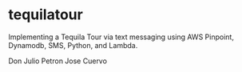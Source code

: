 # tequilatour
Implementing a Tequila Tour via text messaging using AWS Pinpoint, Dynamodb, SMS, Python, and Lambda.

Don Julio
Petron
Jose Cuervo
